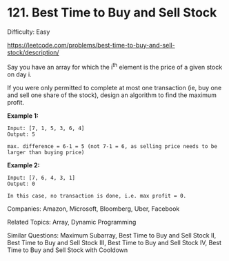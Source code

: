 # 121. Best Time to Buy and Sell Stock

Difficulty: Easy

https://leetcode.com/problems/best-time-to-buy-and-sell-stock/description/

Say you have an array for which the i<sup>th</sup> element is the price of a given stock on day i.

If you were only permitted to complete at most one transaction (ie, buy one and sell one share of the stock), design an algorithm to find the maximum profit.

**Example 1:**
```
Input: [7, 1, 5, 3, 6, 4]
Output: 5

max. difference = 6-1 = 5 (not 7-1 = 6, as selling price needs to be larger than buying price)
```
**Example 2:**
```
Input: [7, 6, 4, 3, 1]  
Output: 0

In this case, no transaction is done, i.e. max profit = 0.
```

Companies: Amazon, Microsoft, Bloomberg, Uber, Facebook

Related Topics: Array, Dynamic Programming

Similar Questions: Maximum Subarray, Best Time to Buy and Sell Stock II, Best Time to Buy and Sell Stock III, Best Time to Buy and Sell Stock IV, Best Time to Buy and Sell Stock with Cooldown
